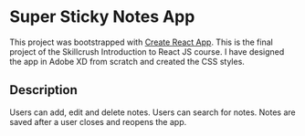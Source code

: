 # Super Sticky Notes App

This project was bootstrapped with [Create React App](https://github.com/facebook/create-react-app).
This is the final project of the Skillcrush Introduction to React JS course.
I have designed the app in Adobe XD from scratch and created the CSS styles.

## Description

Users can add, edit and delete notes.
Users can search for notes.
Notes are saved after a user closes and reopens the app.